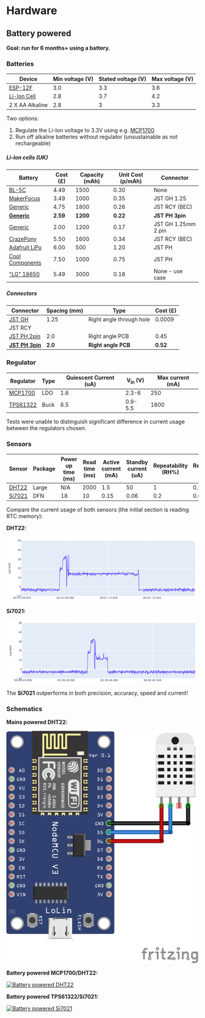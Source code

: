 # Hardware

## Battery powered

**Goal: run for 6 months+ using a battery.**

### Batteries

Device|Min voltage (V)|Stated voltage (V)|Max voltage (V)
---|---|---|---
[ESP-12F](http://wiki.ai-thinker.com/_media/esp8266/a014ps01.pdf)|3.0|3.3|3.6
[Li-Ion Cell](https://www.amazon.co.uk/XHDATA-Rechargeable-Intelligent-Protection-Environmental-BL-5C/dp/B0796L49J1/ref=sr_1_8?)|2.8|3.7|4.2
2 X AA Alkaline|2.8|3|3.3

Two options:

1. Regulate the Li-Ion voltage to 3.3V using e.g. [MCP1700](https://www.microchip.com/wwwproducts/en/MCP1700)
2. Run off alkaline batteries without regulator (unsustainable as not rechargeable)

##### Li-Ion cells (UK)

Battery|Cost (£)|Capacity (mAh)|Unit Cost (p/mAh)|Connector
---|---|---|---|---
[BL-5C](https://www.amazon.co.uk/XHDATA-Rechargeable-Intelligent-Protection-Environmental-BL-5C/dp/B0796L49J1/ref=sr_1_4?dchild=1&keywords=bl-5c&qid=1606034143&sr=8-4)|4.49|1500|0.30|None
[MakerFocus](https://www.ebay.co.uk/itm/4pcs-3-7V-1000mAh-Lipo-Batteries-with-Micro-JST-1-25-Plug-for-Arduino-Nodemcu/402439197613?hash=item5db33ed3ad:g:UlkAAOSwowhfO4m1)|3.49|1000|0.35|JST GH 1.25
[Generic](https://www.ebay.co.uk/itm/4Packs-1800mAh-3-7V-Lipo-Battery-USB-Charger-JST-Plug-for-RC-Quadcopter-Drone-UK/402483469522?hash=item5db5e25cd2:g:l3EAAOSwB~BfgEKe)|4.75|1800|0.26|JST RCY (BEC)
**[Generic](https://www.ebay.co.uk/itm/3-7V-1200mAh-Lipo-Polymer-Rechargeable-Battery-JST-3P-PH-2-0mm-connector-603450/123751016161?hash=item1cd022a6e1:g:BV8AAOSw2zNcx6MJ)**|**2.59**|**1200**|**0.22**|**JST PH 3pin**
[Generic](https://www.ebay.co.uk/itm/3-7V-1200mAh-Lipo-rechargeable-Battery-603450-JST-1-25mm-2pin-plug-For-GPS-MP3/124254908489?hash=item1cee2b7049:g:zecAAOSwqilfCDdQ&var=425115938484)|2.00|1200|0.17|JST GH 1.25mm 2 pin
[CrazePony](https://www.amazon.co.uk/Crazepony-UK-1600mAh-battery-Connector-Quadcopter/dp/B07SPZXRWZ/ref=pd_lpo_23_t_1/261-7154536-8133442?_encoding=UTF8&pd_rd_i=B07SPZXRWZ&pd_rd_r=8bb8eb57-78a6-462a-835d-635cbd35c5ef&pd_rd_w=I1nUP&pd_rd_wg=d5kyX&pf_rd_p=7b8e3b03-1439-4489-abd4-4a138cf4eca6&pf_rd_r=214X49VS5NY38MYPG7E1&psc=1&refRID=214X49VS5NY38MYPG7E1)|5.50|1600|0.34|JST RCY (BEC)
[Adafruit LiPo](https://www.adafruit.com/product/1578)|6.00|500|1.20|JST PH
[Cool Components](https://coolcomponents.co.uk/products/lithium-polymer-battery-1000mah?_pos=7&_sid=3b7614679&_ss=r)|7.50|1000|0.75|JST PH
["LG" 18650](https://www.ebay.co.uk/itm/Genuine-LG-HG2-18650e-3000mAh-30A-3-7V-Rechargeable-Battery-With-Free-CASE/254800295445?hash=item3b5347f615:g:0f4AAOSwlIxfpa97)|5.49|3000|0.18|None - use case

##### Connectors

Connector|Spacing (mm)|Type|Cost (£)
---|---|---|---
[JST GH](https://www.aliexpress.com/item/33051405214.html?spm=2114.12057483.0.0.4016581aHOYzeO)|1.25|Right angle through hole|0.0009
JST RCY|
[JST PH 2pin](https://uk.farnell.com/jst-japan-solderless-terminals/b2b-ph-sm4-tb-lf-sn/connector-header-smt-2mm-2way/dp/9492534?MER=sy-me-pd-mi-acce)|2.0|Right angle PCB|0.45
**[JST PH 3pin](https://uk.farnell.com/jst-japan-solderless-terminals/b3b-ph-sm4-tb-lf-sn/connector-header-smt-2mm-3way/dp/9492542)**|**2.0**|**Right angle PCB**|**0.52**

### Regulator

Regulator|Type|Quiescent Current (uA)|V<sub>in</sub> (V)|Max current (mA)
---|---|---|---|---
[MCP1700](https://www.microchip.com/wwwproducts/en/MCP1700)|LDO|1.6|2.3-6|250
[TPS61322](https://www.ti.com/lit/ds/symlink/tps61322.pdf?ts=1602954670088)|Buck|6.5|0.9-5.5|1800

Tests were unable to distinguish significant difference in current usage between the regulators chosen.

### Sensors

Sensor|Package|Power up time (ms)|Read time (ms)|Active current (mA)|Standby current (uA)|Repeatability (RH%)|Repeatability (°C)
---|---|---|---|---|---|---|---
[DHT22](https://www.sparkfun.com/datasheets/Sensors/Temperature/DHT22.pdf)|Large|N/A|2000|1.5|50|1|0.2
[Si7021](https://www.silabs.com/documents/public/data-sheets/Si7021-A20.pdf)|DFN|18|10|0.15|0.06|0.2|0.08

Compare the current usage of both sensors (the initial section is reading RTC memory):

**DHT22:**

![DHT22](dht22.png)

**Si7021:**

![Si7021](Si7021.png)

The **Si7021** outperforms in both precision, accuracy, speed and current!

### Schematics

**Mains powered DHT22:**

![Mains powered DHT22](nodemcu-mains.png)

**Battery powered MCP1700/DHT22:**

[![Battery powered DHT22](https://user-images.githubusercontent.com/534681/81606445-059c6080-93cb-11ea-8b18-0f8d1f223274.png)](esp12f-dht22/)

**Battery powered TPS61322/Si7021:**

[![Battery powered Si7021](https://user-images.githubusercontent.com/534681/96509627-3921c780-1254-11eb-96db-8e310c1789ee.png)](esp12f-si7021)
